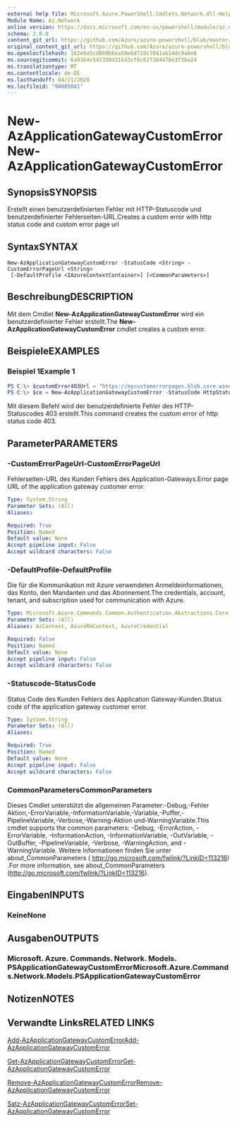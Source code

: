 ```yaml
---
external help file: Microsoft.Azure.PowerShell.Cmdlets.Network.dll-Help.xml
Module Name: Az.Network
online version: https://docs.microsoft.com/en-us/powershell/module/az.network/new-azapplicationgatewaycustomerror
schema: 2.0.0
content_git_url: https://github.com/Azure/azure-powershell/blob/master/src/Network/Network/help/New-AzApplicationGatewayCustomError.md
original_content_git_url: https://github.com/Azure/azure-powershell/blob/master/src/Network/Network/help/New-AzApplicationGatewayCustomError.md
ms.openlocfilehash: 162e9a5cd869b6ea50e6d72dc7041ab14dc9a8e6
ms.sourcegitcommit: 6a91b4c545350d316d3cf8c62f384478e3f3ba24
ms.translationtype: MT
ms.contentlocale: de-DE
ms.lasthandoff: 04/21/2020
ms.locfileid: "94005041"
---
```

# <span data-ttu-id="66a24-101">New-AzApplicationGatewayCustomError</span><span class="sxs-lookup"><span data-stu-id="66a24-101">New-AzApplicationGatewayCustomError</span></span>

## <span data-ttu-id="66a24-102">Synopsis</span><span class="sxs-lookup"><span data-stu-id="66a24-102">SYNOPSIS</span></span>
<span data-ttu-id="66a24-103">Erstellt einen benutzerdefinierten Fehler mit HTTP-Statuscode und benutzerdefinierter Fehlerseiten-URL.</span><span class="sxs-lookup"><span data-stu-id="66a24-103">Creates a custom error with http status code and custom error page url</span></span> 

## <span data-ttu-id="66a24-104">Syntax</span><span class="sxs-lookup"><span data-stu-id="66a24-104">SYNTAX</span></span>

```
New-AzApplicationGatewayCustomError -StatusCode <String> -CustomErrorPageUrl <String>
 [-DefaultProfile <IAzureContextContainer>] [<CommonParameters>]
```

## <span data-ttu-id="66a24-105">Beschreibung</span><span class="sxs-lookup"><span data-stu-id="66a24-105">DESCRIPTION</span></span>
<span data-ttu-id="66a24-106">Mit dem Cmdlet **New-AzApplicationGatewayCustomError** wird ein benutzerdefinierter Fehler erstellt.</span><span class="sxs-lookup"><span data-stu-id="66a24-106">The **New-AzApplicationGatewayCustomError** cmdlet creates a custom error.</span></span>

## <span data-ttu-id="66a24-107">Beispiele</span><span class="sxs-lookup"><span data-stu-id="66a24-107">EXAMPLES</span></span>

### <span data-ttu-id="66a24-108">Beispiel 1</span><span class="sxs-lookup"><span data-stu-id="66a24-108">Example 1</span></span>
```powershell
PS C:\> $customError403Url = "https://mycustomerrorpages.blob.core.windows.net/errorpages/403-another.htm"
PS C:\> $ce = New-AzApplicationGatewayCustomError -StatusCode HttpStatus403 -CustomErrorPageUrl $customError403Url
```

<span data-ttu-id="66a24-109">Mit diesem Befehl wird der benutzerdefinierte Fehler des HTTP-Statuscodes 403 erstellt.</span><span class="sxs-lookup"><span data-stu-id="66a24-109">This command creates the custom error of http status code 403.</span></span>

## <span data-ttu-id="66a24-110">Parameter</span><span class="sxs-lookup"><span data-stu-id="66a24-110">PARAMETERS</span></span>

### <span data-ttu-id="66a24-111">-CustomErrorPageUrl</span><span class="sxs-lookup"><span data-stu-id="66a24-111">-CustomErrorPageUrl</span></span>
<span data-ttu-id="66a24-112">Fehlerseiten-URL des Kunden Fehlers des Application-Gateways.</span><span class="sxs-lookup"><span data-stu-id="66a24-112">Error page URL of the application gateway customer error.</span></span>

```yaml
Type: System.String
Parameter Sets: (All)
Aliases:

Required: True
Position: Named
Default value: None
Accept pipeline input: False
Accept wildcard characters: False
```

### <span data-ttu-id="66a24-113">-DefaultProfile</span><span class="sxs-lookup"><span data-stu-id="66a24-113">-DefaultProfile</span></span>
<span data-ttu-id="66a24-114">Die für die Kommunikation mit Azure verwendeten Anmeldeinformationen, das Konto, den Mandanten und das Abonnement.</span><span class="sxs-lookup"><span data-stu-id="66a24-114">The credentials, account, tenant, and subscription used for communication with Azure.</span></span>

```yaml
Type: Microsoft.Azure.Commands.Common.Authentication.Abstractions.Core.IAzureContextContainer
Parameter Sets: (All)
Aliases: AzContext, AzureRmContext, AzureCredential

Required: False
Position: Named
Default value: None
Accept pipeline input: False
Accept wildcard characters: False
```

### <span data-ttu-id="66a24-115">-Statuscode</span><span class="sxs-lookup"><span data-stu-id="66a24-115">-StatusCode</span></span>
<span data-ttu-id="66a24-116">Status Code des Kunden Fehlers des Application Gateway-Kunden.</span><span class="sxs-lookup"><span data-stu-id="66a24-116">Status code of the application gateway customer error.</span></span>

```yaml
Type: System.String
Parameter Sets: (All)
Aliases:

Required: True
Position: Named
Default value: None
Accept pipeline input: False
Accept wildcard characters: False
```

### <span data-ttu-id="66a24-117">CommonParameters</span><span class="sxs-lookup"><span data-stu-id="66a24-117">CommonParameters</span></span>
<span data-ttu-id="66a24-118">Dieses Cmdlet unterstützt die allgemeinen Parameter:-Debug,-Fehler Aktion,-ErrorVariable,-InformationVariable,-Variable,-Puffer,-PipelineVariable,-Verbose,-Warning-Aktion und-WarningVariable.</span><span class="sxs-lookup"><span data-stu-id="66a24-118">This cmdlet supports the common parameters: -Debug, -ErrorAction, -ErrorVariable, -InformationAction, -InformationVariable, -OutVariable, -OutBuffer, -PipelineVariable, -Verbose, -WarningAction, and -WarningVariable.</span></span> <span data-ttu-id="66a24-119">Weitere Informationen finden Sie unter about_CommonParameters ( http://go.microsoft.com/fwlink/?LinkID=113216) .</span><span class="sxs-lookup"><span data-stu-id="66a24-119">For more information, see about_CommonParameters (http://go.microsoft.com/fwlink/?LinkID=113216).</span></span>

## <span data-ttu-id="66a24-120">Eingaben</span><span class="sxs-lookup"><span data-stu-id="66a24-120">INPUTS</span></span>

### <span data-ttu-id="66a24-121">Keine</span><span class="sxs-lookup"><span data-stu-id="66a24-121">None</span></span>

## <span data-ttu-id="66a24-122">Ausgaben</span><span class="sxs-lookup"><span data-stu-id="66a24-122">OUTPUTS</span></span>

### <span data-ttu-id="66a24-123">Microsoft. Azure. Commands. Network. Models. PSApplicationGatewayCustomError</span><span class="sxs-lookup"><span data-stu-id="66a24-123">Microsoft.Azure.Commands.Network.Models.PSApplicationGatewayCustomError</span></span>

## <span data-ttu-id="66a24-124">Notizen</span><span class="sxs-lookup"><span data-stu-id="66a24-124">NOTES</span></span>

## <span data-ttu-id="66a24-125">Verwandte Links</span><span class="sxs-lookup"><span data-stu-id="66a24-125">RELATED LINKS</span></span>

[<span data-ttu-id="66a24-126">Add-AzApplicationGatewayCustomError</span><span class="sxs-lookup"><span data-stu-id="66a24-126">Add-AzApplicationGatewayCustomError</span></span>](./Add-AzApplicationGatewayCustomError.md)

[<span data-ttu-id="66a24-127">Get-AzApplicationGatewayCustomError</span><span class="sxs-lookup"><span data-stu-id="66a24-127">Get-AzApplicationGatewayCustomError</span></span>](./Get-AzApplicationGatewayCustomError.md)

[<span data-ttu-id="66a24-128">Remove-AzApplicationGatewayCustomError</span><span class="sxs-lookup"><span data-stu-id="66a24-128">Remove-AzApplicationGatewayCustomError</span></span>](./Remove-AzApplicationGatewayCustomError.md)

[<span data-ttu-id="66a24-129">Satz-AzApplicationGatewayCustomError</span><span class="sxs-lookup"><span data-stu-id="66a24-129">Set-AzApplicationGatewayCustomError</span></span>](./Set-AzApplicationGatewayCustomError.md)
